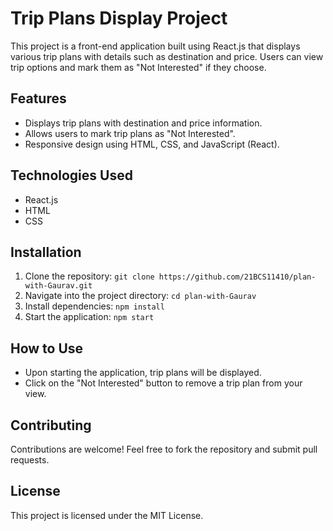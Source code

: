 # Trip Plans Display Project

This project is a front-end application built using React.js that displays various trip plans with details such as destination and price. Users can view trip options and mark them as "Not Interested" if they choose.

## Features

- Displays trip plans with destination and price information.
- Allows users to mark trip plans as "Not Interested".
- Responsive design using HTML, CSS, and JavaScript (React).

## Technologies Used

- React.js
- HTML
- CSS

## Installation

1. Clone the repository: `git clone https://github.com/21BCS11410/plan-with-Gaurav.git`
2. Navigate into the project directory: `cd plan-with-Gaurav`
3. Install dependencies: `npm install`
4. Start the application: `npm start`

## How to Use

- Upon starting the application, trip plans will be displayed.
- Click on the "Not Interested" button to remove a trip plan from your view.

## Contributing

Contributions are welcome! Feel free to fork the repository and submit pull requests.

## License

This project is licensed under the MIT License.
